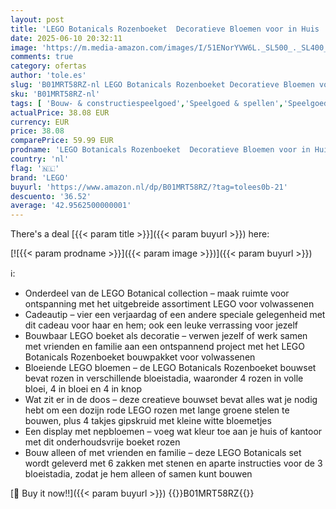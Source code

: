 ```yaml
---
layout: post
title: 'LEGO Botanicals Rozenboeket  Decoratieve Bloemen voor in Huis  Bouwpakket voor Volwassenen uit de Botanical Collection  Cadeau voor Vrouw of Man  Ontspannende en Creatieve Activiteit 10328'
date: 2025-06-10 20:32:11
image: 'https://m.media-amazon.com/images/I/51ENorYVW6L._SL500_._SL400_.jpg'
comments: true
category: ofertas
author: 'tole.es'
slug: 'B01MRT58RZ-nl LEGO Botanicals Rozenboeket Decoratieve Bloemen voor in...'
sku: 'B01MRT58RZ-nl'
tags: [ 'Bouw- & constructiespeelgoed','Speelgoed & spellen','Speelgoedbouwsets','lego','🇳🇱', ]
actualPrice: 38.08 EUR
currency: EUR
price: 38.08
comparePrice: 59.99 EUR
prodname: 'LEGO Botanicals Rozenboeket  Decoratieve Bloemen voor in Huis  Bouwpakket voor Volwassenen uit de Botanical Collection  Cadeau voor Vrouw of Man  Ontspannende en Creatieve Activiteit 10328'
country: 'nl'
flag: '🇳🇱'
brand: 'LEGO'
buyurl: 'https://www.amazon.nl/dp/B01MRT58RZ/?tag=tolees0b-21'
descuento: '36.52'
average: '42.9562500000001'
---
```


There's a deal [{{< param title >}}]({{< param buyurl >}})  here:

[![{{< param prodname >}}]({{< param image >}})]({{< param buyurl >}})

ℹ️:

- Onderdeel van de LEGO Botanical collection – maak ruimte voor ontspanning met het uitgebreide assortiment LEGO voor volwassenen
- Cadeautip – vier een verjaardag of een andere speciale gelegenheid met dit cadeau voor haar en hem; ook een leuke verrassing voor jezelf
- Bouwbaar LEGO boeket als decoratie – verwen jezelf of werk samen met vrienden en familie aan een ontspannend project met het LEGO Botanicals Rozenboeket bouwpakket voor volwassenen
- Bloeiende LEGO bloemen – de LEGO Botanicals Rozenboeket bouwset bevat rozen in verschillende bloeistadia, waaronder 4 rozen in volle bloei, 4 in bloei en 4 in knop
- Wat zit er in de doos – deze creatieve bouwset bevat alles wat je nodig hebt om een dozijn rode LEGO rozen met lange groene stelen te bouwen, plus 4 takjes gipskruid met kleine witte bloemetjes
- Een display met nepbloemen – voeg wat kleur toe aan je huis of kantoor met dit onderhoudsvrije boeket rozen
- Bouw alleen of met vrienden en familie – deze LEGO Botanicals set wordt geleverd met 6 zakken met stenen en aparte instructies voor de 3 bloeistadia, zodat je hem alleen of samen kunt bouwen

[🛒 Buy it now!!]({{< param buyurl >}})
{{<world>}}B01MRT58RZ{{</world>}}
